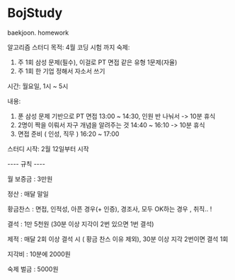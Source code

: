 # BojStudy
baekjoon. homework

알고리즘 스터디 
목적: 4월 코딩 시험 까지 
숙제: 
1) 주 1회 삼성 문제(필수), 이걸로 PT 면접 같은 유형 1문제(자율)
2) 주 1회 한 기업 정해서 자소서 쓰기 

시간: 월요일, 1시 ~ 5시

내용:
1. 푼 삼성 문제 기반으로 PT 면접 13:00 ~ 14:30, 인원 반 나눠서 
-> 10분 휴식
2. 2명이 짝을 이뤄서 자구 개념을 알려주는 것 14:40 ~ 16:10
-> 10분 휴식
3. 면접 준비 ( 인성, 직무 ) 16:20 ~ 17:00

스터디 시작: 2월 12일부터 시작  

---- 규칙 ----

월 보증금 : 3만원

정산 : 매달 말일 

황금찬스 : 면접, 인적성, 아픈 경우(+ 인증), 경조사, 모두 OK하는 경우 , 취직.. ! 

결석 : 1만 5천원 (30분 이상 지각이 2번 있으면 1번 결석)

제적 : 매달 2회 이상 결석 시 ( 황금 찬스 이유 제외), 30분 이상 지각 2번이면 결석 1회

지각비 : 10분에 2000원

숙제 벌금 : 5000원 

